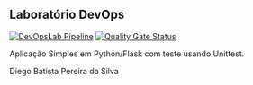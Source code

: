 ## Laboratório DevOps
 
[![DevOpsLab Pipeline](https://github.com/apokalypsi/devopslab-7aso/actions/workflows/pipeline.yml/badge.svg)](https://github.com/apokalypsi/devopslab-7aso/actions/workflows/pipeline.yml)
[![Quality Gate Status](https://sonarcloud.io/api/project_badges/measure?project=apokalypsi_devopslab-7aso&metric=alert_status)](https://sonarcloud.io/summary/new_code?id=apokalypsi_devopslab-7aso)


Aplicação Simples em Python/Flask com teste usando Unittest.

Diego Batista Pereira da Silva